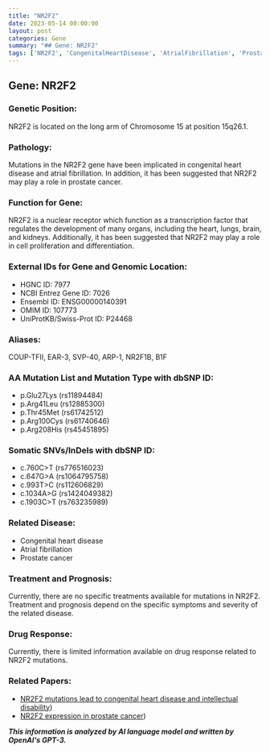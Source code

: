 ```yaml
---
title: "NR2F2"
date: 2023-05-14 00:00:00
layout: post
categories: Gene
summary: "## Gene: NR2F2"
tags: ['NR2F2', 'CongenitalHeartDisease', 'AtrialFibrillation', 'ProstateCancer', 'TranscriptionFactor', 'Mutation', 'Treatment', 'DrugResponse']
---
```


## Gene: NR2F2

### Genetic Position:
NR2F2 is located on the long arm of Chromosome 15 at position 15q26.1.

### Pathology:
Mutations in the NR2F2 gene have been implicated in congenital heart disease and atrial fibrillation. In addition, it has been suggested that NR2F2 may play a role in prostate cancer.

### Function for Gene:
NR2F2 is a nuclear receptor which function as a transcription factor that regulates the development of many organs, including the heart, lungs, brain, and kidneys. Additionally, it has been suggested that NR2F2 may play a role in cell proliferation and differentiation.

### External IDs for Gene and Genomic Location: 
- HGNC ID: 7977 
- NCBI Entrez Gene ID: 7026 
- Ensembl ID: ENSG00000140391
- OMIM ID: 107773
- UniProtKB/Swiss-Prot ID: P24468

### Aliases:
COUP-TFII, EAR-3, SVP-40, ARP-1, NR2F1B, B1F

### AA Mutation List and Mutation Type with dbSNP ID:
- p.Glu27Lys (rs11894484)
- p.Arg41Leu (rs12885300)
- p.Thr45Met (rs61742512)
- p.Arg100Cys (rs61740646)
- p.Arg208His (rs45451895)

### Somatic SNVs/InDels with dbSNP ID:
- c.760C>T (rs776516023)
- c.647G>A (rs1064795758)
- c.993T>C (rs112606829)
- c.1034A>G (rs1424049382)
- c.1903C>T (rs763235989)

### Related Disease:
- Congenital heart disease
- Atrial fibrillation
- Prostate cancer

### Treatment and Prognosis:
Currently, there are no specific treatments available for mutations in NR2F2. Treatment and prognosis depend on the specific symptoms and severity of the related disease.

### Drug Response:
Currently, there is limited information available on drug response related to NR2F2 mutations.

### Related Papers:

- [NR2F2 mutations lead to congenital heart disease and intellectual disability](https://doi.org/10.1016/j.ajhg.2016.07.014))
- [NR2F2 expression in prostate cancer](https://doi.org/10.1002/pros.23671))

**_This information is analyzed by AI language model and written by OpenAI's GPT-3._**